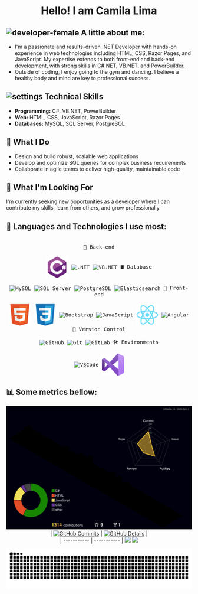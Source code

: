 <div align="center">
    <h1>Hello! I am Camila Lima</h1>
</div>

<h2 align="left">
    <img width="30" height="30" src="https://img.icons8.com/fluency/48/developer-female.png" alt="developer-female"/>
    A little about me:</h2>
    <ul>
        <li>I'm a passionate and results-driven .NET Developer with hands-on experience in web technologies including HTML, CSS, Razor Pages, and JavaScript. My expertise extends to both front-end and back-end development, with strong skills in C#.NET, VB.NET, and PowerBuilder.</li>
        <li>Outside of coding, I enjoy going to the gym and dancing. I believe a healthy body and mind are key to professional success.</li>
    </ul>
<h2 align="left">
  <img width="30" height="30" src="https://img.icons8.com/papercut/120/settings.png" alt="settings"/>
  Technical Skills
</h2>

<ul>
    <li><strong>Programming:</strong> C#, VB.NET, PowerBuilder</li>
    <li><strong>Web:</strong> HTML, CSS, JavaScript, Razor Pages</li>
    <li><strong>Databases:</strong> MySQL, SQL Server, PostgreSQL</li>
</ul>

<h2 align="left">🚀 What I Do</h2>
<ul>
    <li>Design and build robust, scalable web applications</li>
    <li>Develop and optimize SQL queries for complex business requirements</li>
    <li>Collaborate in agile teams to deliver high-quality, maintainable code</li>
</ul>
    
<h2 align="left">🌱 What I'm Looking For</h2>
I'm currently seeking new opportunities as a developer where I can contribute my skills, learn from others, and grow professionally.

<h2 align="left">🧰 Languages and Technologies I use most:</h2>
<div align="center">
  <div style="display: inline_block"><br>
    <kbd>
      <kbd>🔧 Back-end</kbd>
      <br/><br/>
      <img align="center" alt="C#" height="60" width="60" src="https://raw.githubusercontent.com/devicons/devicon/master/icons/csharp/csharp-original.svg">
      <img align="center" alt=".NET" height="60" width="60" src="https://img.icons8.com/color/96/net-framework.png" /> 
      <img align="center" alt="VB.NET" height="60" width="60" src="https://img.icons8.com/fluency/96/visual-basic.png" />
    </kbd>
    <kbd>
      <kbd>🛢️ Database</kbd>
      <br/><br/>
      <img align="center" alt="MySQL" height="60" width="60" src="https://img.icons8.com/color/96/mysql-logo.png">
      <img align="center" alt="SQL Server" height="60" width="60" src="https://img.icons8.com/color/96/microsoft-sql-server.png" />
      <img align="center" alt="PostgreSQL" height="60" width="60" src="https://img.icons8.com/external-tal-revivo-shadow-tal-revivo/96/external-postgre-sql-a-free-and-open-source-relational-database-management-system-logo-shadow-tal-revivo.png" />
      <img align="center" alt="Elasticsearch" height="60" width="60" src="https://img.icons8.com/external-tal-revivo-color-tal-revivo/96/external-elasticsearch-a-search-engine-based-on-the-lucene-library-logo-color-tal-revivo.png" />
    </kbd>
    <kbd>
      <kbd>🎨 Front-end</kbd>
      <br/><br/>
      <img align="center" alt="HTML" height="60" width="60" src="https://raw.githubusercontent.com/devicons/devicon/master/icons/html5/html5-original.svg">
      <img align="center" alt="CSS" height="60" width="60" src="https://raw.githubusercontent.com/devicons/devicon/master/icons/css3/css3-original.svg">
      <img align="center" alt="Bootstrap" height="60" width="60" src="https://img.icons8.com/color/96/bootstrap--v2.png" alt="bootstrap--v2" />
      <img align="center" alt="JavaScript" height="60" width="60" src="https://img.icons8.com/color/96/javascript--v1.png" />
      <img align="center" alt="React" height="60" width="60" src="https://raw.githubusercontent.com/devicons/devicon/master/icons/react/react-original.svg">
      <img align="center" alt="Angular" height="60" width="60" src="https://img.icons8.com/color/96/angularjs.png"">
    </kbd>
    <kbd>
      <kbd>🔄 Version Control</kbd>
      <br/><br/>
      <img align="center" alt="GitHub" height="60" width="60" src="https://cdn.jsdelivr.net/gh/devicons/devicon/icons/github/github-original.svg" />
      <img align="center" alt="Git" height="60" width="60" src="https://cdn.jsdelivr.net/gh/devicons/devicon/icons/git/git-plain-wordmark.svg" /> 
      <img align="center" alt="GitLab" height="60" width="60" src="https://cdn.jsdelivr.net/gh/devicons/devicon/icons/gitlab/gitlab-original.svg" /> 
    </kbd>
    <kbd>
      <kbd>🛠️ Environments</kbd>
      <br/><br/>    
      <img align="center" alt="VSCode" height="60" width="60" src="https://cdn.jsdelivr.net/gh/devicons/devicon/icons/vscode/vscode-original.svg" />
      <img align="center" alt="Visual Studio" height="60" width="60" src="https://github.com/devicons/devicon/blob/master/icons/visualstudio/visualstudio-original.svg"/>
    </kbd>
  </div>
</div>

<h2 align="left">📊 Some metrics bellow: </h2>
<div align="center">

 ![Status](./profile-3d-contrib/profile-night-rainbow.svg)
  | [![GitHub Commits](http://github-profile-summary-cards.vercel.app/api/cards/productive-time?username=fcamilalima&theme=dracula&utcOffset=-3)](https://github.com/vn7n24fzkq/github-profile-summary-cards) | [![GitHub Details](http://github-profile-summary-cards.vercel.app/api/cards/profile-details?username=fcamilalima&theme=dracula)](https://github.com/vn7n24fzkq/github-profile-summary-cards) |  
 | ----------- | ----------- |
 <img height="170em" src="https://github-readme-stats.vercel.app/api?username=fcamilalima&show_icons=true&theme=dracula&include_all_commits=true&count_private=true"/>
  <img height="170em" src="https://github-readme-stats.vercel.app/api/top-langs/?username=fcamilalima&layout=compact&langs_count=6&theme=dracula"/><br>
</div>
      
<picture align="center">
  <source media="(prefers-color-scheme: dark)" srcset="https://raw.githubusercontent.com/fcamilalima/fcamilalima/output/github-contribution-grid-snake-dark.svg">
  <source media="(prefers-color-scheme: light)" srcset="https://raw.githubusercontent.com/fcamilalima/fcamilalima/output/github-contribution-grid-snake-dark.svg">
  <img align="center" alt="github contribution grid snake animation" src="https://raw.githubusercontent.com/fcamilalima/fcamilalima/output/github-contribution-grid-snake.svg">
</picture>

